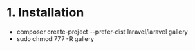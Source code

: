# 1. Installation

- composer create-project --prefer-dist laravel/laravel gallery
- sudo chmod 777 -R gallery